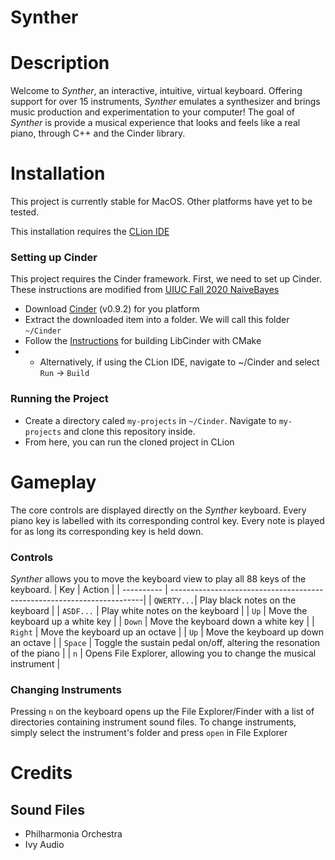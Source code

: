 # Synther
# Description
Welcome to _Synther_, an interactive, intuitive, virtual keyboard. Offering support for over 15 instruments, _Synther_ emulates a synthesizer and brings music production and experimentation to your computer! The goal of _Synther_ is provide a musical experience that looks and feels like a real piano, through C++ and the Cinder library.

# Installation
This project is currently stable for MacOS. Other platforms have yet to be tested.

This installation requires the [CLion IDE](https://www.jetbrains.com/clion/)
### Setting up Cinder
This project requires the Cinder framework. First, we need to set up Cinder. These instructions are modified from [UIUC Fall 2020 NaiveBayes](https://courses.grainger.illinois.edu/cs126/fa2020/assignments/naive-bayes/)
* Download [Cinder](https://libcinder.org/download) (v0.9.2) for you platform
* Extract the downloaded item into a folder. We will call this folder `~/Cinder`
* Follow the [Instructions](https://www.libcinder.org/docs/guides/cmake/cmake.html#building-libcinder-with-cmake) for building LibCinder with CMake
* * Alternatively, if using the CLion IDE, navigate to ~/Cinder and select `Run` -> `Build`
### Running the Project
* Create a directory caled `my-projects` in `~/Cinder`. Navigate to `my-projects` and clone this repository inside.
* From here, you can run the cloned project in CLion

# Gameplay
The core controls are displayed directly on the _Synther_ keyboard. Every piano key is labelled with its corresponding control key. Every note is played for as long
its corresponding key is held down.
### Controls
_Synther_ allows you to move the keyboard view to play all 88 keys of the keyboard.
| Key        | Action                                                                 |
| ---------- | -----------------------------------------------------------------------|
| `QWERTY...`| Play black notes on the keyboard                                       |
| `ASDF...`  | Play white notes on the keyboard                                       |
| `Up`       | Move the keyboard up a white key                                       |
| `Down`     | Move the keyboard down a white key                                     |
| `Right`    | Move the keyboard up an octave                                         |
| `Up`       | Move the keyboard up down an octave                                    |
| `Space`    | Toggle the sustain pedal on/off, altering the resonation of the piano  |
| `n`        | Opens File Explorer, allowing you to change the musical instrument |

### Changing Instruments
Pressing `n` on the keyboard opens up the File Explorer/Finder with a list of directories containing instrument sound files. To change instruments, simply select the instrument's folder and press `open` in File Explorer

# Credits
## Sound Files
* Philharmonia Orchestra
* Ivy Audio
